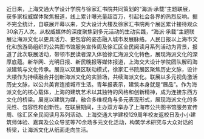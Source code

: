 近日来，上海交通大学设计学院与徐家汇书院共同策划的“海派·承载”主题联展，获多家权威媒体聚焦报道，线上累计曝光量超百万，引起社会各界的热烈反响。据不完全统计，自联展开幕以来，交大设计大楼及徐家汇书院两个展区累计接待观众30余万人次。从权威媒体的深度聚焦到多元活动的生动实践，“海派·承载”主题联展让海派文化以更具活力、更包容的姿态融入城市发展脉络。人民日报以上海市文化和旅游局组织的公共图书馆服务宣传周及徐汇区全民阅读月系列活动为背景，报道了此次联展活动，带领市民读者深入体验徐汇海派文化特色，展现海派文化的深厚底蕴。新华网、光明日报、新民晚报等媒体报道，上海交大设计学院团队解码海派建筑与文化传承。展览以双展区联动模式，徐家汇书院展区聚焦历史文脉，设计大楼作为持续融合并创新海派文化的实验场，共续海派文化。联展以多元视角激活历史文脉，以公共美育连接城市生活。青年报表示，建筑本身就是“展品”。作为海派文化的核心载体，上海的建筑艺术以其独特的风格和创新精神，成为连接东西方文化的桥梁。展览以建筑为媒，融合多维视角与多元表现形式，展现海派文化的多元性、包容性和创新性。在联展期间，主办双方举办了上海市公共图书馆服务宣传周、徐汇区全民阅读月系列活动、上海交通大学建校129周年校友返校日及小小建筑师体验、嘉宾及公众导览等70余场多元文化活动，构筑学术研究与大众对话的桥梁，让海派文化从纸面走向生活。